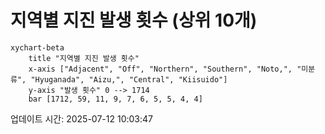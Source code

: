 # 지역별 지진 발생 횟수 (상위 10개)

```mermaid
xychart-beta
    title "지역별 지진 발생 횟수"
    x-axis ["Adjacent", "Off", "Northern", "Southern", "Noto,", "미분류", "Hyuganada", "Aizu,", "Central", "Kiisuido"]
    y-axis "발생 횟수" 0 --> 1714
    bar [1712, 59, 11, 9, 7, 6, 5, 5, 4, 4]
```

업데이트 시간: 2025-07-12 10:03:47
